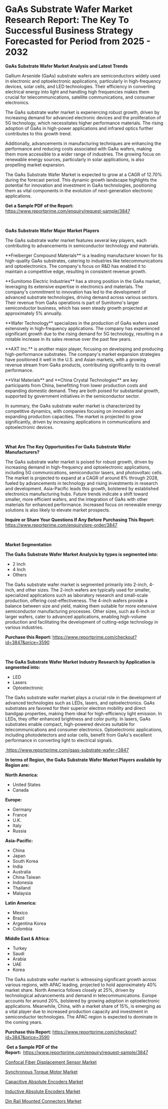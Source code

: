 <p><h1>GaAs Substrate Wafer Market Research Report: The Key To Successful Business Strategy Forecasted for Period from 2025 - 2032</h1></p><p><strong>GaAs Substrate Wafer Market Analysis and Latest Trends</strong></p>
<p><p>Gallium Arsenide (GaAs) substrate wafers are semiconductors widely used in electronic and optoelectronic applications, particularly in high-frequency devices, solar cells, and LED technologies. Their efficiency in converting electrical energy into light and handling high frequencies makes them crucial for telecommunications, satellite communications, and consumer electronics.</p><p>The GaAs substrate wafer market is experiencing robust growth, driven by increasing demand for advanced electronic devices and the proliferation of 5G technology, which necessitates higher performance materials. The rising adoption of GaAs in high-power applications and infrared optics further contributes to this growth trend. </p><p>Additionally, advancements in manufacturing techniques are enhancing the performance and reducing costs associated with GaAs wafers, making them more accessible to a wider range of industries. The growing focus on renewable energy sources, particularly in solar applications, is also propelling market expansion. </p><p>The GaAs Substrate Wafer Market is expected to grow at a CAGR of 12.70% during the forecast period. This dynamic growth landscape highlights the potential for innovation and investment in GaAs technologies, positioning them as vital components in the evolution of next-generation electronic applications.</p></p>
<p><strong>Get a Sample PDF of the Report:&nbsp;</strong> <a href="https://www.reportprime.com/enquiry/request-sample/3847?utm_campaign=2114&utm_medium=2&utm_source=Github&utm_content=ia&utm_term=18032025&utm_id=gaas-substrate-wafer">https://www.reportprime.com/enquiry/request-sample/3847</a></p>
<p>&nbsp;</p>
<p><strong>GaAs Substrate Wafer Major Market Players</strong></p>
<p><p>The GaAs substrate wafer market features several key players, each contributing to advancements in semiconductor technology and materials. </p><p>**Freiberger Compound Materials** is a leading manufacturer known for its high-quality GaAs substrates, catering to industries like telecommunications and optoelectronics. The company's focus on R&D has enabled it to maintain a competitive edge, resulting in consistent revenue growth. </p><p>**Sumitomo Electric Industries** has a strong position in the GaAs market, leveraging its extensive expertise in electronics and materials. The company's commitment to innovation has led to the development of advanced substrate technologies, driving demand across various sectors. Their revenue from GaAs operations is part of Sumitomo's larger semiconductor business, which has seen steady growth projected at approximately 5% annually.</p><p>**Wafer Technology** specializes in the production of GaAs wafers used extensively in high-frequency applications. The company has experienced significant growth due to the rising demand for 5G technology, resulting in a notable increase in its sales revenue over the past few years.</p><p>**AXT Inc.** is another major player, focusing on developing and producing high-performance substrates. The company's market expansion strategies have positioned it well in the U.S. and Asian markets, with a growing revenue stream from GaAs products, contributing significantly to its overall performance.</p><p>**Vital Materials** and **China Crystal Technologies** are key participants from China, benefitting from lower production costs and expanding domestic demand. They are both poised for substantial growth, supported by government initiatives in the semiconductor sector.</p><p>In summary, the GaAs substrate wafer market is characterized by competitive dynamics, with companies focusing on innovation and expanding production capacities. The market is projected to grow significantly, driven by increasing applications in communications and optoelectronic devices.</p></p>
<p>&nbsp;</p>
<p><strong>What Are The Key Opportunities For GaAs Substrate Wafer Manufacturers?</strong></p>
<p><p>The GaAs substrate wafer market is poised for robust growth, driven by increasing demand in high-frequency and optoelectronic applications, including 5G communications, semiconductor lasers, and photovoltaic cells. The market is projected to expand at a CAGR of around 8% through 2028, fueled by advancements in technology and rising investments in research and development. Asia-Pacific leads this growth, bolstered by established electronics manufacturing hubs. Future trends indicate a shift toward smaller, more efficient wafers, and the integration of GaAs with other materials for enhanced performance. Increased focus on renewable energy solutions is also likely to elevate market prospects.</p></p>
<p><strong>Inquire or Share Your Questions If Any Before Purchasing This Report:</strong> <a href="https://www.reportprime.com/enquiry/pre-order/3847?utm_campaign=2114&utm_medium=2&utm_source=Github&utm_content=ia&utm_term=18032025&utm_id=gaas-substrate-wafer">https://www.reportprime.com/enquiry/pre-order/3847</a></p>
<p>&nbsp;</p>
<p><strong>Market Segmentation</strong></p>
<p><strong>The GaAs Substrate Wafer Market Analysis by types is segmented into:</strong></p>
<p><ul><li>2 Inch</li><li>4 Inch</li><li>Others</li></ul></p>
<p><p>The GaAs substrate wafer market is segmented primarily into 2-inch, 4-inch, and other sizes. The 2-inch wafers are typically used for smaller, specialized applications such as laboratory research and small-scale production, offering cost-effectiveness. The 4-inch wafers provide a balance between size and yield, making them suitable for more extensive semiconductor manufacturing processes. Other sizes, such as 6-inch or larger wafers, cater to advanced applications, enabling high-volume production and facilitating the development of cutting-edge technology in various industries.</p></p>
<p><strong>Purchase this Report:&nbsp;</strong><a href="https://www.reportprime.com/checkout?id=3847&price=3590&utm_campaign=2114&utm_medium=2&utm_source=Github&utm_content=ia&utm_term=18032025&utm_id=gaas-substrate-wafer">https://www.reportprime.com/checkout?id=3847&price=3590</a></p>
<p>&nbsp;</p>
<p><strong>The GaAs Substrate Wafer Market Industry Research by Application is segmented into:</strong></p>
<p><ul><li>LED</li><li>Lasers</li><li>Optoelectronic</li></ul></p>
<p><p>The GaAs substrate wafer market plays a crucial role in the development of advanced technologies such as LEDs, lasers, and optoelectronics. GaAs substrates are favored for their superior electron mobility and direct bandgap properties, making them ideal for high-efficiency light emission. In LEDs, they offer enhanced brightness and color purity. In lasers, GaAs substrates enable compact, high-powered devices suitable for telecommunications and consumer electronics. Optoelectronic applications, including photodetectors and solar cells, benefit from GaAs's excellent performance in converting light to electrical signals.</p></p>
<p><a href="https://www.reportprime.com/gaas-substrate-wafer-r3847?utm_campaign=2114&utm_medium=2&utm_source=Github&utm_content=ia&utm_term=18032025&utm_id=gaas-substrate-wafer">&nbsp;https://www.reportprime.com/gaas-substrate-wafer-r3847</a></p>
<p><strong>In terms of Region, the GaAs Substrate Wafer Market Players available by Region are:</strong></p>
<p>
    <p> <strong> North America: </strong>
        <ul>
            <li>United States</li>
            <li>Canada</li>
        </ul>
        </p> 
    <p> <strong> Europe: </strong>
        <ul>
            <li>Germany</li>
            <li>France</li>
            <li>U.K.</li>
            <li>Italy</li>
            <li>Russia</li>
        </ul>
        </p> 
    <p> <strong> Asia-Pacific: </strong>
        <ul>
            <li>China</li>
            <li>Japan</li>
            <li>South Korea</li>
            <li>India</li>
            <li>Australia</li>
            <li>China Taiwan</li>
            <li>Indonesia</li>
            <li>Thailand</li>
            <li>Malaysia</li>
        </ul>
        </p> 
    <p> <strong> Latin America: </strong>
        <ul>
            <li>Mexico</li>
            <li>Brazil</li>
            <li>Argentina Korea</li>
            <li>Colombia</li>
        </ul>
        </p> 
    <p> <strong> Middle East & Africa: </strong>
        <ul>
            <li>Turkey</li>
            <li>Saudi</li>
            <li>Arabia</li>
            <li>UAE</li>
            <li>Korea</li>
        </ul>
    </p>
    </p>
<p><p>The GaAs substrate wafer market is witnessing significant growth across various regions, with APAC leading, projected to hold approximately 40% market share. North America follows closely at 25%, driven by technological advancements and demand in telecommunications. Europe accounts for around 20%, bolstered by growing adoption in optoelectronic applications. Meanwhile, China, with a market share of 15%, is emerging as a vital player due to increased production capacity and investment in semiconductor technologies. The APAC region is expected to dominate in the coming years.</p></p>
<p><strong>Purchase this Report: </strong><a href="https://www.reportprime.com/checkout?id=3847&price=3590&utm_campaign=2114&utm_medium=2&utm_source=Github&utm_content=ia&utm_term=18032025&utm_id=gaas-substrate-wafer">https://www.reportprime.com/checkout?id=3847&price=3590</a></p>
<p>&nbsp;<strong>Get a Sample PDF of the Report:&nbsp;&nbsp;</strong><a href="https://www.reportprime.com/enquiry/request-sample/3847?utm_campaign=2114&utm_medium=2&utm_source=Github&utm_content=ia&utm_term=18032025&utm_id=gaas-substrate-wafer">https://www.reportprime.com/enquiry/request-sample/3847</a></p>
<p><strong></strong></p>
<p><p><a href="https://github.com/erkidrhoy/Market-Research-Report-List-1/blob/main/confocal-fiber-displacement-sensor-market.md?utm_campaign=2114&utm_medium=2&utm_source=Github&utm_content=ia&utm_term=18032025&utm_id=gaas-substrate-wafer">Confocal Fiber Displacement Sensor Market</a></p><p><a href="https://github.com/payareganiou/Market-Research-Report-List-1/blob/main/synchronous-torque-motor-market.md?utm_campaign=2114&utm_medium=2&utm_source=Github&utm_content=ia&utm_term=18032025&utm_id=gaas-substrate-wafer">Synchronous Torque Motor Market</a></p><p><a href="https://github.com/milievkulov/Market-Research-Report-List-1/blob/main/capacitive-absolute-encoders-market.md?utm_campaign=2114&utm_medium=2&utm_source=Github&utm_content=ia&utm_term=18032025&utm_id=gaas-substrate-wafer">Capacitive Absolute Encoders Market</a></p><p><a href="https://github.com/enieyfabius/Market-Research-Report-List-1/blob/main/inductive-absolute-encoders-market.md?utm_campaign=2114&utm_medium=2&utm_source=Github&utm_content=ia&utm_term=18032025&utm_id=gaas-substrate-wafer">Inductive Absolute Encoders Market</a></p><p><a href="https://github.com/roffefaith6l/Market-Research-Report-List-1/blob/main/din-rail-mounted-connectors-market.md?utm_campaign=2114&utm_medium=2&utm_source=Github&utm_content=ia&utm_term=18032025&utm_id=gaas-substrate-wafer">Din Rail Mounted Connectors Market</a></p></p>